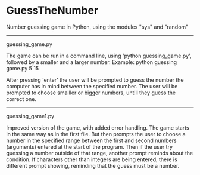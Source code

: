 # GuessTheNumber
Number guessing game in Python, using the modules "sys" and "random"

************************************************************************************************************************
guessing_game.py

The game can be run in a command line, using 'python guessing_game.py', followed by a smaller and a larger number.
Example: python guessing game.py 5 15

After pressing 'enter' the user will be prompted to guess the number the computer has in mind between the specified
number. The user will be prompted to choose smalller or bigger numbers, untill they guess the correct one.

************************************************************************************************************************

guessing_game1.py

Improved version of the game, with added error handling. The game starts in the same way as in the first file. But 
then prompts the user to choose a number in the specified range between the first and second numbers (arguments) 
entered at the start of the program. Then if the user try guessing a number outside of that range, another prompt 
reminds about the condition. If characters other than integers are being entered, there is different prompt showing,
reminding that the guess must be a number. 
